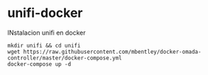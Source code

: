 # unifi-docker
INstalacion unifi en docker 


```
mkdir unifi && cd unifi
wget https://raw.githubusercontent.com/mbentley/docker-omada-controller/master/docker-compose.yml
docker-compose up -d
```

